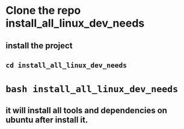 # Clone the repo install_all_linux_dev_needs
## install the project

## `cd install_all_linux_dev_needs`
# `bash install_all_linux_dev_needs`

## it will install all tools and dependencies on ubuntu after install it.